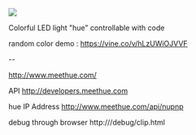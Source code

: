 ![](https://raw2.github.com/peroon/hue/master/hue.jpg)

Colorful LED light "hue" controllable with code

random color demo : https://vine.co/v/hLzUWiOJVVF

--

http://www.meethue.com/

API http://developers.meethue.com

hue IP Address http://www.meethue.com/api/nupnp

debug through browser http://<bridge ip address>/debug/clip.html
